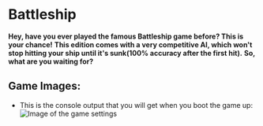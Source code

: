 # Battleship
**Hey, have you ever played the famous Battleship game before? This is your chance!**
**This edition comes with a very competitive AI, which won't stop hitting your ship until it's sunk(100% accuracy after the first hit).**
**So, what are you waiting for?**

## Game Images:
* This is the console output that you will get when you boot the game up:
![Image of the game settings](https://github.com/911-Albu-Alex/Battleship/blob/main/.idea/images/game_settings.png)
